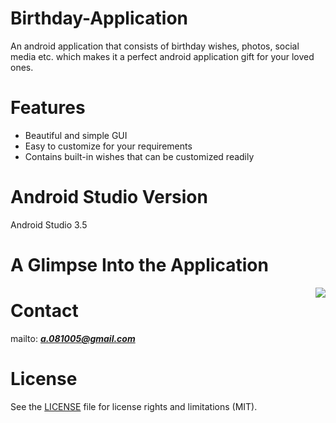 # Birthday-Application
An android application that consists of birthday wishes, photos, social media etc. which makes it a perfect android application gift for your loved ones.
# Features
* Beautiful and simple GUI
* Easy to customize for your requirements
* Contains built-in wishes that can be customized readily

# Android Studio Version
   Android Studio 3.5
# A Glimpse Into the Application
<img align="right" src="https://user-images.githubusercontent.com/46554662/68076365-b0f3a980-fdd9-11e9-895d-11e79a3a0d92.gif">

# Contact
mailto:  ***a.081005@gmail.com***

# License

See the [LICENSE](LICENSE.md) file for license rights and limitations (MIT).

